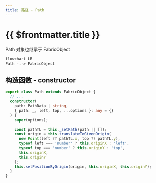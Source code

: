 ```yaml
---
title: 路径 - Path
---
```


# {{ $frontmatter.title }}

Path 对象也继承于 FabricObject

```mermaid
flowchart LR
Path -.-> FabricObject
```

## 构造函数 - constructor

```ts
export class Path extends FabricObject {
  // ...
  constructor(
    path: PathData | string,
    { path: _, left, top, ...options }: any = {}
  ) {
    super(options);

    const pathTL = this._setPath(path || []);
    const origin = this.translateToGivenOrigin(
      new Point(left ?? pathTL.x, top ?? pathTL.y),
      typeof left === 'number' ? this.originX : 'left',
      typeof top === 'number' ? this.originY : 'top',
      this.originX,
      this.originY
    );
    this.setPositionByOrigin(origin, this.originX, this.originY);
  }
}

```
